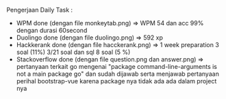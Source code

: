 Pengerjaan Daily Task :

- WPM done (dengan file monkeytab.png) => WPM 54 dan acc 99% dengan durasi 60second
- Duolingo done (dengan file duolingo.png) => 592 xp
- Hackkerank done (dengan file hacckerank.png) => 1 week preparation 3 soal (11%) 3/21 soal dan sql 8 soal (5 %)
- Stackoverflow done (dengan file question.png dan answer.png) => pertanyaan terkait go mengenai "package command-line-arguments is not a main package go" dan sudah dijawab serta menjawab pertanyaan perihal bootstrap-vue karena package nya tidak ada ada dalam project nya
